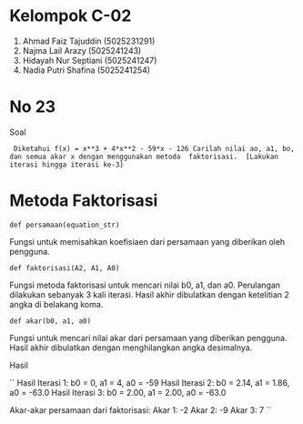 # Kelompok C-02
1. Ahmad Faiz Tajuddin (5025231291)
2. Najma Lail Arazy (5025241243)
3. Hidayah Nur Septiani (5025241247)
4. Nadia Putri Shafina (5025241254)
# No 23
Soal

`` 
Diketahui f(x) = x**3 + 4*x**2 - 59*x - 126
Carilah nilai ao, a1, bo, dan semua akar x dengan menggunakan metoda 
faktorisasi. 
[Lakukan iterasi hingga iterasi ke-3] 
``

# Metoda Faktorisasi 
`` def persamaan(equation_str) ``

Fungsi untuk memisahkan koefisiaen dari persamaan yang diberikan oleh pengguna.

`` def faktorisasi(A2, A1, A0) ``

Fungsi metoda faktorisasi untuk mencari nilai b0, a1, dan a0. Perulangan dilakukan sebanyak 3 kali iterasi. Hasil akhir dibulatkan dengan ketelitian 2 angka di belakang koma.

`` def akar(b0, a1, a0) ``

Fungsi untuk mencari nilai akar dari persamaan yang diberikan pengguna. Hasil akhir dibulatkan dengan menghilangkan angka desimalnya.

Hasil 

``
Hasil Iterasi 1: b0 = 0, a1 = 4, a0 = -59
Hasil Iterasi 2: b0 = 2.14, a1 = 1.86, a0 = -63.0
Hasil Iterasi 3: b0 = 2.00, a1 = 2.00, a0 = -63.0

Akar-akar persamaan dari faktorisasi:
Akar 1: -2
Akar 2: -9
Akar 3: 7 
``
